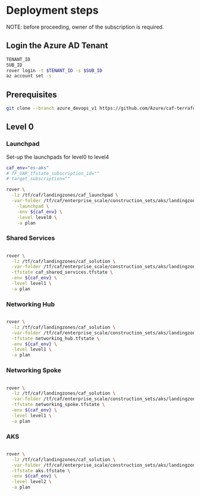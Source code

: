 # Deployment steps

NOTE: before proceeding, owner of the subscription is required.

## Login the Azure AD Tenant

```bash
TENANT_ID
SUB_ID
rover login -t $TENANT_ID -s $SUB_ID
az account set -s
```

## Prerequisites

```bash
git clone --branch azure_devops_v1 https://github.com/Azure/caf-terraform-landingzones.git /tf/caf/landingzones
```

## Level 0

### Launchpad
Set-up the launchpads for level0 to level4

```bash
caf_env="es-aks"
# TF_VAR_tfstate_subscription_id=""
# target_subscription=""

rover \
  -lz /tf/caf/landingzones/caf_launchpad \
  -var-folder /tf/caf/enterprise_scale/construction_sets/aks/landingzone/online/aks_secure_baseline/configuration/level0/launchpad \
    -launchpad \
    -env ${caf_env} \
    -level level0 \
    -a plan
```

### Shared Services

```bash

rover \
  -lz /tf/caf/landingzones/caf_solution \
  -var-folder /tf/caf/enterprise_scale/construction_sets/aks/landingzone/online/aks_secure_baseline/configuration/level1/shared_services \
  -tfstate caf_shared_services.tfstate \
  -env ${caf_env} \
  -level level1 \
  -a plan

```
### Networking Hub

```bash

rover \
  -lz /tf/caf/landingzones/caf_solution \
  -var-folder /tf/caf/enterprise_scale/construction_sets/aks/landingzone/online/aks_secure_baseline/configuration/level1/networking_hub \
  -tfstate networking_hub.tfstate \
  -env ${caf_env} \
  -level level1 \
  -a plan

```

### Networking Spoke

```bash

rover \
  -lz /tf/caf/landingzones/caf_solution \
  -var-folder /tf/caf/enterprise_scale/construction_sets/aks/landingzone/online/aks_secure_baseline/configuration/level1/networking_spoke \
  -tfstate networking_spoke.tfstate \
  -env ${caf_env} \
  -level level1 \
  -a plan

```

### AKS

```bash

rover \
  -lz /tf/caf/landingzones/caf_solution \
  -var-folder /tf/caf/enterprise_scale/construction_sets/aks/landingzone/online/aks_secure_baseline/configuration/level2/aks \
  -tfstate aks.tfstate \
  -env ${caf_env} \
  -level level2 \
  -a plan

```
